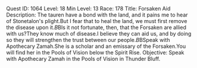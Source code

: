Quest ID: 1064
Level: 18
Min Level: 13
Race: 178
Title: Forsaken Aid
Description: The tauren have a bond with the land, and it pains me to hear of Stonetalon's plight.But I fear that to heal the land, we must first remove the disease upon it.$B$BIs it not fortunate, then, that the Forsaken are allied with us?They know much of disease.I believe they can aid us, and by doing so they will strengthen the trust between our people.$B$BSpeak with Apothecary Zamah.She is a scholar and an emissary of the Forsaken.You will find her in the Pools of Vision below the Spirit Rise.
Objective: Speak with Apothecary Zamah in the Pools of Vision in Thunder Bluff.
